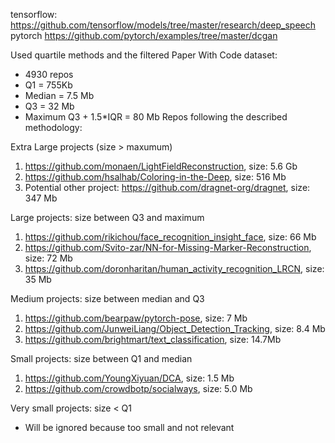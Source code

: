 tensorflow: https://github.com/tensorflow/models/tree/master/research/deep_speech 
pytorch https://github.com/pytorch/examples/tree/master/dcgan

Used quartile methods and the filtered Paper With Code dataset:
  - 4930 repos
  - Q1 = 755Kb
  - Median = 7.5 Mb
  - Q3 = 32 Mb
  - Maximum Q3 + 1.5*IQR = 80 Mb
Repos following the described methodology:

Extra Large projects (size > maxumum)
  1) https://github.com/monaen/LightFieldReconstruction, size: 5.6 Gb
  2) https://github.com/hsalhab/Coloring-in-the-Deep, size: 516 Mb
  3) Potential other project: https://github.com/dragnet-org/dragnet, size: 347 Mb
  
Large projects: size between Q3 and maximum
  1) https://github.com/rikichou/face_recognition_insight_face, size: 66 Mb
  2) https://github.com/Svito-zar/NN-for-Missing-Marker-Reconstruction, size: 72 Mb
  3) https://github.com/doronharitan/human_activity_recognition_LRCN, size: 35 Mb
  
Medium projects: size between median and Q3
  1) https://github.com/bearpaw/pytorch-pose, size: 7 Mb
  2) https://github.com/JunweiLiang/Object_Detection_Tracking, size: 8.4 Mb
  3) https://github.com/brightmart/text_classification, size: 14.7Mb
  
Small projects: size between Q1 and median
  1) https://github.com/YoungXiyuan/DCA, size: 1.5 Mb
  2) https://github.com/crowdbotp/socialways, size: 5.0 Mb

Very small projects: size < Q1
  - Will be ignored because too small and not relevant
